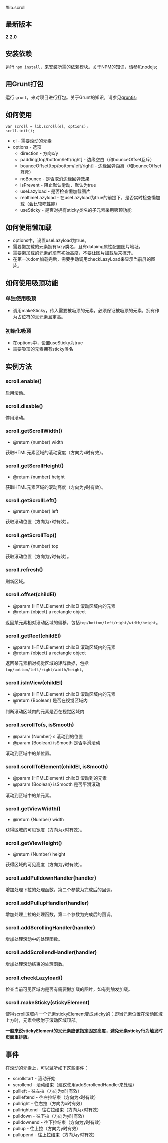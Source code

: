#lib.scroll

## 最新版本

**2.2.0**

## 安装依赖

运行 `npm install`，来安装所需的依赖模块。关于NPM的知识，请参见[nodejs](http://nodejs.org/);

## 用Grunt打包

运行 `grunt`，来对项目进行打包。关于Grunt的知识，请参见[gruntjs](http://gruntjs.com/);

## 如何使用

	var scroll = lib.scroll(el, options);
	scrll.init();

- el - 需要滚动的元素
- options - 选项
	- direction - 方向x/y
	- padding[top/bottom/left/right] - 边缘空白（和bounceOffset互斥）
	- bounceOffset[top/bottom/left/right] - 边缘回弹距离（和bounceOffset互斥）
	- noBounce - 是否取消边缘回弹效果
	- isPrevent - 阻止默认滑动，默认为true
	- useLazyload - 是否检查懒加载图片
	- realtimeLazyload - 在useLazyload为true的前提下，是否实时检查懒加载（会比较吃性能）
	- useSticky - 是否对拥有sticky类名的子元素采用吸顶功能

## 如何使用懒加载

* options中，设置useLazyload为true。
* 需要懒加载的元素拥有lazy类名，且有dataimg属性配置图片地址。
* 需要懒加载的元素必须有初始高度，不要让图片加载后来撑开。
* 在第一次dom加载完后，需要手动调用checkLazyLoad来显示当前屏的图片。


## 如何使用吸顶功能

### 单独使用吸顶

* 调用makeSticky，传入需要被吸顶的元素，必须保证被吸顶的元素，拥有作为占位符的父元素且定高。

### 初始化吸顶

* 在options中，设置useSticky为true
* 需要吸顶的元素拥有sticky类名

## 实例方法

### scroll.enable()

启用滚动。

### scroll.disable()

停用滚动。

### scroll.getScrollWidth()

* @return {number} width

获取HTML元素区域的滚动宽度（方向为x时有效）。

### scroll.getScrollHeight()

* @return {number} height

获取HTML元素区域的滚动高度（方向为y时有效）。

### scroll.getScrollLeft()

* @return {number} left

获取滚动位置（方向为x时有效）。

### scroll.getScrollTop()

* @return {number} top

获取滚动位置（方向为y时有效）。

### scroll.refresh()

刷新区域。

### scroll.offset(childEl)

* @param {HTMLElement} childEl 滚动区域内的元素
* @return {object} a rectangle object

返回某元素相对滚动区域的偏移，包括`top/bottom/left/right/width/height`。

### scroll.getRect(childEl)

* @param {HTMLElement} childEl 滚动区域内的元素
* @return {object} a rectangle object

返回某元素相对视觉区域的矩阵数据，包括`top/bottom/left/right/width/height`。

### scroll.isInView(childEl)

* @param {HTMLElement} childEl 滚动区域内的元素
* @return {Boolean} 是否在视觉区域内

判断滚动区域内的元素是否在视觉区域内

### scroll.scrollTo(s, isSmooth)

* @param {Number} s 滚动到的位置
* @param {Boolean} isSmooth 是否平滑滚动

滚动到区域中的某位置。

### scroll.scrollToElement(childEl, isSmooth)

* @param {HTMLElement} childEl 滚动到的元素
* @param {Boolean} isSmooth 是否平滑滚动

滚动到区域中的某元素。

### scroll.getViewWidth()

* @return {Number} width

获得区域的可见宽度（方向为x时有效）。

### scroll.getViewHeight()

* @return {Number} height

获得区域的可见高度（方向为y时有效）。

### scroll.addPulldownHandler(handler)

增加处理下拉的处理函数，第二个参数为完成后的回调。

### scroll.addPullupHandler(handler)

增加处理上拉的处理函数，第二个参数为完成后的回调。

### scroll.addScrollingHandler(handler)

增加处理滚动中的处理函数。

### scroll.addScrollendHandler(handler)

增加处理滚动结束的处理函数。

### scroll.checkLazyload()

检查当前可见区域内是否有需要懒加载的图片，如有则触发加载。

### scroll.makeSticky(stickyElement)

使得scroll区域内一个元素stickyElement变成sticky的：即当元素位置在滚动区域上方时，元素会吸附于滚动区域顶部。

**一般来说stickyElement的父元素应该指定固定高度，避免元素sticky行为触发时页面重排版。**

## 事件

在滚动的元素上，可以监听如下这些事件：

- scrollstart - 滚动开始
- scrollend - 滚动结束（建议使用addScrollendHandler来处理）
- pullleft - 往左拉（方向为x时有效）
- pullleftend - 往左拉结束（方向为x时有效）
- pullright - 往右拉（方向为x时有效）
- pullrightend - 往右拉结束（方向为x时有效）
- pulldown - 往下拉（方向为y时有效）
- pulldownend - 往下拉结束（方向为y时有效）
- pullup - 往上拉（方向为y时有效）
- pullupend - 往上拉结束（方向为y时有效）